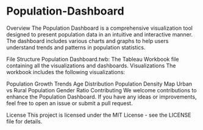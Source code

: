 # Population-Dashboard
Overview
The Population Dashboard is a comprehensive visualization tool designed to present population data in an intuitive and interactive manner. The dashboard includes various charts and graphs to help users understand trends and patterns in population statistics.

File Structure
Population Dashboard.twb: The Tableau Workbook file containing all the visualizations and dashboards.
Visualizations
The workbook includes the following visualizations:

Population Growth Trends
Age Distribution
Population Density Map
Urban vs Rural Population
Gender Ratio
Contributing
We welcome contributions to enhance the Population Dashboard. If you have any ideas or improvements, feel free to open an issue or submit a pull request.

License
This project is licensed under the MIT License - see the LICENSE file for details.
